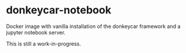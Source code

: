 # donkeycar-notebook
Docker image with vanilla installation of the donkeycar framework and a jupyter notebook server.

This is still a work-in-progress.
